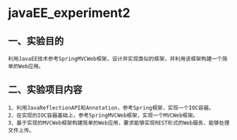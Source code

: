 # javaEE_experiment2
一、实验目的
----
    利用JavaEE技术参考SpringMVCWeb框架，设计并实现类似的框架，并利用该框架构建一个简单的Web应用。
二、实验项目内容
----
    1、利用JavaReflectionAPI和Annotation，参考Spring框架，实现一个IOC容器。
    2、在实现的IOC容器基础上，参考SpringMVCWeb框架，实现一个MVCWeb框架。
    3、基于实现的MVCWeb框架构建简单的Web应用，要求能够实现REST形式的Web服务、能够处理文件上传。
